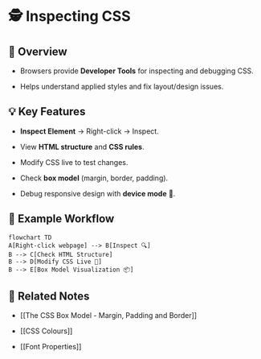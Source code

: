 # 🕵️ Inspecting CSS

## 📖 Overview

- Browsers provide **Developer Tools** for inspecting and debugging CSS.
    
- Helps understand applied styles and fix layout/design issues.
    

## 💡 Key Features

- **Inspect Element** → Right-click → Inspect.
    
- View **HTML structure** and **CSS rules**.
    
- Modify CSS live to test changes.
    
- Check **box model** (margin, border, padding).
    
- Debug responsive design with **device mode** 📱.
    

## 📌 Example Workflow

```mermaid
flowchart TD
A[Right-click webpage] --> B[Inspect 🔍]
B --> C[Check HTML Structure]
B --> D[Modify CSS Live 🎨]
B --> E[Box Model Visualization 📦]
```

## 🔗 Related Notes

- [[The CSS Box Model - Margin, Padding and Border]]
    
- [[CSS Colours]]
    
- [[Font Properties]]